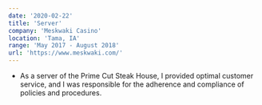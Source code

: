 ```yaml
---
date: '2020-02-22'
title: 'Server'
company: 'Meskwaki Casino'
location: 'Tama, IA'
range: 'May 2017 - August 2018'
url: 'https://www.meskwaki.com/'
---
```


- As a server of the Prime Cut Steak House, I provided optimal customer service, and I was responsible for the adherence and compliance of policies and procedures.
